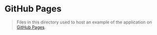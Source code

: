 # GitHub Pages

> Files in this directory used to host an example of the application on [GitHub Pages](https://beadsley.github.io/automated-milestones/).
